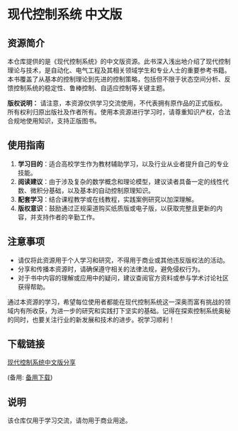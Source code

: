 # 现代控制系统 中文版

## 资源简介

本仓库提供的是《现代控制系统》的中文版资源。此书深入浅出地介绍了现代控制理论与技术，是自动化、电气工程及其相关领域学生和专业人士的重要参考书籍。本书覆盖了从基本的控制理论到先进的控制策略，包括但不限于状态空间分析、反馈控制系统的稳定性、鲁棒控制、自适应控制等关键主题。

**版权说明：**
请注意，本资源仅供学习交流使用，不代表拥有原作品的正式版权。所有权利归原出版社及作者所有。使用本资源进行学习时，请尊重知识产权，合法合规地使用知识，支持正版图书。

## 使用指南

1. **学习目的**：适合高校学生作为教材辅助学习，以及行业从业者提升自己的专业技能。
2. **阅读建议**：由于涉及复杂的数学概念和理论模型，建议读者具备一定的线性代数、微积分基础，以及基本的自动控制原理知识。
3. **配套学习**：结合课程教学或在线教程，实践案例研究以加深理解。
4. **版权意识**：鼓励通过正规渠道购买纸质版或电子版，以获取完整且更新的内容，并支持作者的辛勤工作。

## 注意事项

- 请仅将此资源用于个人学习和研究，不得用于商业或其他违反版权法的活动。
- 分享和传播本资源时，请确保遵守相关的法律法规，避免侵权行为。
- 对于书中内容的理解或应用中的疑问，建议查阅官方资料或参与学术讨论社区获得帮助。

通过本资源的学习，希望每位使用者都能在现代控制系统这一深奥而富有挑战的领域内有所收获，为进一步的研究和实践打下坚实的基础。记得在探索控制系统奥秘的同时，也要关注行业的新发展和技术的进步。祝学习顺利！

## 下载链接
[现代控制系统中文版分享](https://pan.quark.cn/s/868adb280155) 

(备用: [备用下载](https://pan.baidu.com/s/1CFQZqoOf0AFHGtiYh86f-g?pwd=1234))

## 说明

该仓库仅用于学习交流，请勿用于商业用途。
